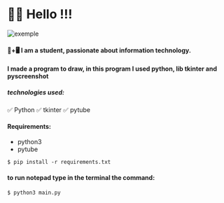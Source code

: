 # 👋😃 Hello !!!

![exemple](https://raw.githubusercontent.com/JhonatanRian/Youtube_download/main/exemple/vokoscreenNG-2021-08-11_19-41-23.gif)

#### 📒+🖥 I am a student, passionate about information technology.

#### I made a program to draw, in this program I used python, lib tkinter and pyscreenshot

##### technologies used:
✅ Python
✅ tkinter
✅ pytube

#### Requirements:
* python3
* pytube
~~~
$ pip install -r requirements.txt
~~~

#### to run notepad type in the terminal the command:
~~~
$ python3 main.py
~~~
